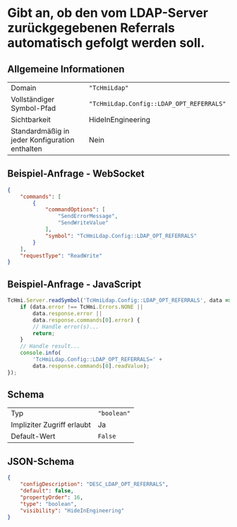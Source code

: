 # Gibt an, ob den vom LDAP-Server zurückgegebenen Referrals automatisch gefolgt werden soll.

## Allgemeine Informationen

|  |  |
| - | - |
| Domain | `"TcHmiLdap"` |
| Vollständiger Symbol-Pfad | `"TcHmiLdap.Config::LDAP_OPT_REFERRALS"` |
| Sichtbarkeit | HideInEngineering |
| Standardmäßig in jeder Konfiguration enthalten | Nein |

## Beispiel-Anfrage - WebSocket

```json
{
    "commands": [
        {
            "commandOptions": [
                "SendErrorMessage",
                "SendWriteValue"
            ],
            "symbol": "TcHmiLdap.Config::LDAP_OPT_REFERRALS"
        }
    ],
    "requestType": "ReadWrite"
}
```

## Beispiel-Anfrage - JavaScript

```javascript
TcHmi.Server.readSymbol('TcHmiLdap.Config::LDAP_OPT_REFERRALS', data => {
    if (data.error !== TcHmi.Errors.NONE ||
        data.response.error ||
        data.response.commands[0].error) {
        // Handle error(s)...
        return;
    }
    // Handle result...
    console.info(
        'TcHmiLdap.Config::LDAP_OPT_REFERRALS=' +
        data.response.commands[0].readValue);
});
```

## Schema

|  |  |
| - | - |
| Typ | `"boolean"` |
| Impliziter Zugriff erlaubt | Ja |
| Default-Wert | `False` |

## JSON-Schema

```json
{
    "configDescription": "DESC_LDAP_OPT_REFERRALS",
    "default": false,
    "propertyOrder": 16,
    "type": "boolean",
    "visibility": "HideInEngineering"
}
```
